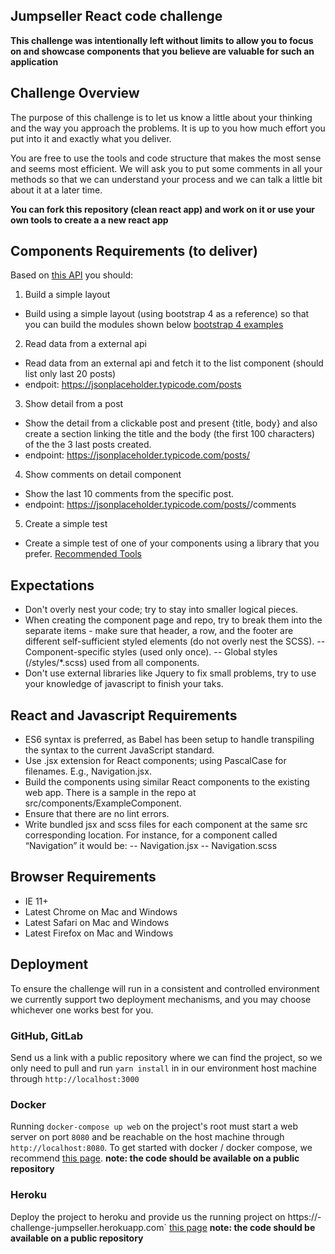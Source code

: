 ## Jumpseller React code challenge

**This challenge was intentionally ​left without limits to allow you to focus on and showcase components that you believe are valuable for such an application**

## Challenge Overview

The purpose of this challenge is to let us know a little about your thinking and the way you approach the problems.
It is up to you how much effort you put into it and exactly what you deliver.

You are free to use the tools and code structure that makes the most sense and seems most efficient. We will ask you to put some comments in all your methods so that we can understand your process and we can talk a little bit about it at a later time.

**You can fork this repository (clean react app) and work on it or use your own tools to create a a new react app**

## Components Requirements (to deliver)

Based on [this API](https://jsonplaceholder.typicode.com/) you should:

1. Build a simple layout
- Build using a simple layout (using bootstrap 4 as a reference) so that you can build the modules shown below [bootstrap 4 examples](https://getbootstrap.com/docs/4.0/examples/)

2. Read data from a external api
- Read data from an external api and fetch it to the list component (should list only last 20 posts)
- endpoit: https://jsonplaceholder.typicode.com/posts

3. Show detail from a post
- Show the detail from a clickable post and present {title, body} and also create a section linking the title and the body (the first 100 characters) of the the 3 last posts created.
- endpoint: https://jsonplaceholder.typicode.com/posts/<post-id>

4. Show comments on detail component
- Show the last 10 comments from the specific post.
- endpoint: https://jsonplaceholder.typicode.com/posts/<post-id>/comments

5. Create a simple test
- Create a simple test of one of your components using a library that you prefer. [Recommended Tools](https://reactjs.org/docs/testing.html)

## Expectations
- Don't overly nest your code; try to stay into smaller logical pieces.
- When creating the component page and repo, try to break them into the separate items - make sure that header, a row, and the footer are different self-sufficient styled elements (do not overly nest the SCSS).
-- Component-specific styles (used only once).
-- Global styles (/styles/*.scss) used from all components.
- Don't use external libraries like Jquery to fix small problems, try to use your knowledge of javascript to finish your taks. 

## React and Javascript Requirements
- ES6 syntax is preferred, as Babel has been setup to handle transpiling the syntax to the current JavaScript standard.
- Use .jsx extension for React components; using PascalCase for filenames. E.g., Navigation.jsx.
- Build the components using similar React components to the existing web app. There is a sample in the repo at src/components/ExampleComponent.
- Ensure that there are no lint errors.
- Write bundled jsx and scss files for each component at the same src corresponding location. For instance, for a component called “Navigation” it would be:
-- Navigation.jsx
-- Navigation.scss

## Browser Requirements
- IE 11+
- Latest Chrome on Mac and Windows
- Latest Safari on Mac and Windows
- Latest Firefox on Mac and Windows


## Deployment
To ensure the challenge will run in a consistent and controlled environment we currently support two deployment mechanisms, and you may choose whichever one works best for you.


### GitHub, GitLab
Send us a link with a public repository where we can find the project, so we only need to pull and run `yarn install` in in our environment host machine through `http://localhost:3000`

### Docker
Running `docker-compose up web` on the project's root must start a web server on port `8080` and be reachable on the host machine through `http://localhost:8080`. To get started with docker / docker compose, we recommend [this page](https://docs.docker.com/compose/gettingstarted/). 
**note: the code should be available on a public repository**

### Heroku
Deploy the project to heroku and provide us the running project on https://<your-project-name>-challenge-jumpseller.herokuapp.com` [this page](https://devcenter.heroku.com/start)
**note: the code should be available on a public repository**
